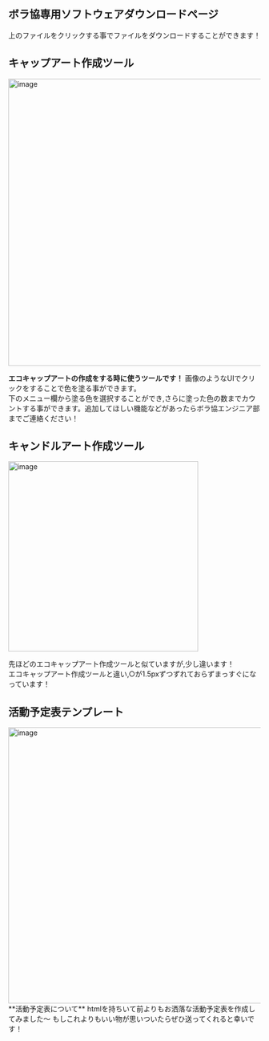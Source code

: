 ## ボラ協専用ソフトウェアダウンロードページ
上のファイルをクリックする事でファイルをダウンロードすることができます！  
## キャップアート作成ツール
<img width="572" alt="image" src="https://github.com/ogane0112/bora_revolution/assets/120627734/3dc67cf6-27c4-4b44-90c6-d59909428432">

**エコキャップアートの作成をする時に使うツールです！**
画像のようなUIでクリックをすることで色を塗る事ができます。  
下のメニュー欄から塗る色を選択することができ,さらに塗った色の数までカウントする事ができます。追加してほしい機能などがあったらボラ協エンジニア部までご連絡ください！
## キャンドルアート作成ツール
<img width="379" alt="image" src="https://github.com/ogane0112/bora_revolution/assets/120627734/11eaadb3-074d-4697-a7fb-5cf7fd710f6f">    
  
  先ほどのエコキャップアート作成ツールと似ていますが,少し違います！  
エコキャップアート作成ツールと違い,○が1.5pxずつずれておらずまっすぐになっています！
## 活動予定表テンプレート
<img width="550" alt="image" src="https://github.com/ogane0112/bora_revolution/assets/120627734/74f2e148-033e-4bce-8b48-b6cae481c0f4">
**活動予定表について**
htmlを持ちいて前よりもお洒落な活動予定表を作成してみました～  
もしこれよりもいい物が思いついたらぜひ送ってくれると幸いです！
